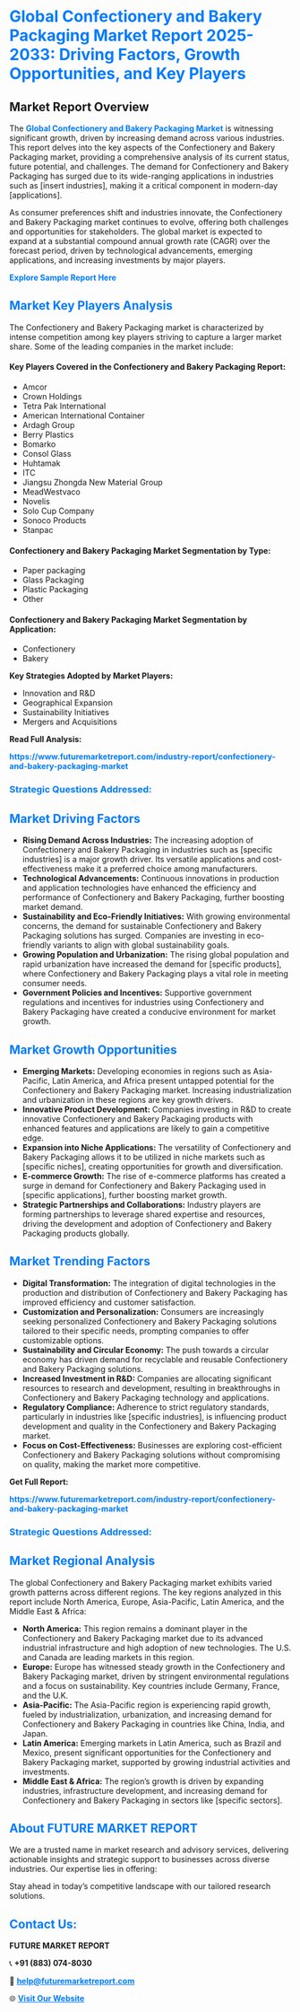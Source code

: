 <h1 style="color: #007BFF;">Global Confectionery and Bakery Packaging Market Report 2025-2033: Driving Factors, Growth Opportunities, and Key Players</h1>

<section id="overview">
<h2>Market Report Overview</h2>
<p>The <a href="https://www.futuremarketreport.com/industry-report/confectionery-and-bakery-packaging-market" style="color: #007BFF; text-decoration: none;"><strong>Global Confectionery and Bakery Packaging Market</strong></a> is witnessing significant growth, driven by increasing demand across various industries. This report delves into the key aspects of the Confectionery and Bakery Packaging market, providing a comprehensive analysis of its current status, future potential, and challenges. The demand for Confectionery and Bakery Packaging has surged due to its wide-ranging applications in industries such as [insert industries], making it a critical component in modern-day [applications].</p>
<p>As consumer preferences shift and industries innovate, the Confectionery and Bakery Packaging market continues to evolve, offering both challenges and opportunities for stakeholders. The global market is expected to expand at a substantial compound annual growth rate (CAGR) over the forecast period, driven by technological advancements, emerging applications, and increasing investments by major players.</p>
</section>

<section id="overview">
<p><a href="https://www.futuremarketreport.com/request-sample/reportId=59385" style="color: #007BFF; text-decoration: none;"><strong>Explore Sample Report Here</strong></a></p>
</section>

<section id="key-players">
<h2 style="color: #007BFF;">Market Key Players Analysis</h2>
<p>The Confectionery and Bakery Packaging market is characterized by intense competition among key players striving to capture a larger market share. Some of the leading companies in the market include:</p>
<h4>Key Players Covered in the Confectionery and Bakery Packaging Report:</h4>
<ul><li>Amcor</li><li>Crown Holdings</li><li>Tetra Pak International</li><li>American International Container</li><li>Ardagh Group</li><li>Berry Plastics</li><li>Bomarko</li><li>Consol Glass</li><li>Huhtamak</li><li>ITC</li><li>Jiangsu Zhongda New Material Group</li><li>MeadWestvaco</li><li>Novelis</li><li>Solo Cup Company</li><li>Sonoco Products</li><li>Stanpac</li></ul>
<h4>Confectionery and Bakery Packaging Market Segmentation by Type:</h4>
<ul><li>Paper packaging</li><li>Glass Packaging</li><li>Plastic Packaging</li><li>Other</li></ul>

<h4>Confectionery and Bakery Packaging Market Segmentation by Application:</h4>
<ul><li>Confectionery</li><li>Bakery</li></ul>
<p><strong>Key Strategies Adopted by Market Players:</strong></p>
<ul>
<li>Innovation and R&D</li>
<li>Geographical Expansion</li>
<li>Sustainability Initiatives</li>
<li>Mergers and Acquisitions</li>
</ul>
</section>

<section>
<p><strong>Read Full Analysis: </strong></p><a href="https://www.futuremarketreport.com/industry-report/confectionery-and-bakery-packaging-market" style="color: #007BFF; text-decoration: none;"><strong>https://www.futuremarketreport.com/industry-report/confectionery-and-bakery-packaging-market</strong></a>
<h3 style="color: #007BFF;">Strategic Questions Addressed:</h3>
</section>

<section id="driving-factors">
<h2 style="color: #007BFF;">Market Driving Factors</h2>
<ul>
<li><strong>Rising Demand Across Industries:</strong> The increasing adoption of Confectionery and Bakery Packaging in industries such as [specific industries] is a major growth driver. Its versatile applications and cost-effectiveness make it a preferred choice among manufacturers.</li>
<li><strong>Technological Advancements:</strong> Continuous innovations in production and application technologies have enhanced the efficiency and performance of Confectionery and Bakery Packaging, further boosting market demand.</li>
<li><strong>Sustainability and Eco-Friendly Initiatives:</strong> With growing environmental concerns, the demand for sustainable Confectionery and Bakery Packaging solutions has surged. Companies are investing in eco-friendly variants to align with global sustainability goals.</li>
<li><strong>Growing Population and Urbanization:</strong> The rising global population and rapid urbanization have increased the demand for [specific products], where Confectionery and Bakery Packaging plays a vital role in meeting consumer needs.</li>
<li><strong>Government Policies and Incentives:</strong> Supportive government regulations and incentives for industries using Confectionery and Bakery Packaging have created a conducive environment for market growth.</li>
</ul>
</section>

<section id="growth-opportunities">
<h2 style="color: #007BFF;">Market Growth Opportunities</h2>
<ul>
<li><strong>Emerging Markets:</strong> Developing economies in regions such as Asia-Pacific, Latin America, and Africa present untapped potential for the Confectionery and Bakery Packaging market. Increasing industrialization and urbanization in these regions are key growth drivers.</li>
<li><strong>Innovative Product Development:</strong> Companies investing in R&D to create innovative Confectionery and Bakery Packaging products with enhanced features and applications are likely to gain a competitive edge.</li>
<li><strong>Expansion into Niche Applications:</strong> The versatility of Confectionery and Bakery Packaging allows it to be utilized in niche markets such as [specific niches], creating opportunities for growth and diversification.</li>
<li><strong>E-commerce Growth:</strong> The rise of e-commerce platforms has created a surge in demand for Confectionery and Bakery Packaging used in [specific applications], further boosting market growth.</li>
<li><strong>Strategic Partnerships and Collaborations:</strong> Industry players are forming partnerships to leverage shared expertise and resources, driving the development and adoption of Confectionery and Bakery Packaging products globally.</li>
</ul>
</section>

<section id="trending-factors">
<h2 style="color: #007BFF;">Market Trending Factors</h2>
<ul>
<li><strong>Digital Transformation:</strong> The integration of digital technologies in the production and distribution of Confectionery and Bakery Packaging has improved efficiency and customer satisfaction.</li>
<li><strong>Customization and Personalization:</strong> Consumers are increasingly seeking personalized Confectionery and Bakery Packaging solutions tailored to their specific needs, prompting companies to offer customizable options.</li>
<li><strong>Sustainability and Circular Economy:</strong> The push towards a circular economy has driven demand for recyclable and reusable Confectionery and Bakery Packaging solutions.</li>
<li><strong>Increased Investment in R&D:</strong> Companies are allocating significant resources to research and development, resulting in breakthroughs in Confectionery and Bakery Packaging technology and applications.</li>
<li><strong>Regulatory Compliance:</strong> Adherence to strict regulatory standards, particularly in industries like [specific industries], is influencing product development and quality in the Confectionery and Bakery Packaging market.</li>
<li><strong>Focus on Cost-Effectiveness:</strong> Businesses are exploring cost-efficient Confectionery and Bakery Packaging solutions without compromising on quality, making the market more competitive.</li>
</ul>
</section>

<section>
<p><strong>Get Full Report: </strong></p><a href="https://www.futuremarketreport.com/industry-report/confectionery-and-bakery-packaging-market" style="color: #007BFF; text-decoration: none;"><strong>https://www.futuremarketreport.com/industry-report/confectionery-and-bakery-packaging-market</strong></a>
<h3 style="color: #007BFF;">Strategic Questions Addressed:</h3>
</section>


<section id="regional-analysis">
<h2 style="color: #007BFF;">Market Regional Analysis</h2>
<p>The global Confectionery and Bakery Packaging market exhibits varied growth patterns across different regions. The key regions analyzed in this report include North America, Europe, Asia-Pacific, Latin America, and the Middle East & Africa:</p>
<ul>
<li><strong>North America:</strong> This region remains a dominant player in the Confectionery and Bakery Packaging market due to its advanced industrial infrastructure and high adoption of new technologies. The U.S. and Canada are leading markets in this region.</li>
<li><strong>Europe:</strong> Europe has witnessed steady growth in the Confectionery and Bakery Packaging market, driven by stringent environmental regulations and a focus on sustainability. Key countries include Germany, France, and the U.K.</li>
<li><strong>Asia-Pacific:</strong> The Asia-Pacific region is experiencing rapid growth, fueled by industrialization, urbanization, and increasing demand for Confectionery and Bakery Packaging in countries like China, India, and Japan.</li>
<li><strong>Latin America:</strong> Emerging markets in Latin America, such as Brazil and Mexico, present significant opportunities for the Confectionery and Bakery Packaging market, supported by growing industrial activities and investments.</li>
<li><strong>Middle East & Africa:</strong> The region’s growth is driven by expanding industries, infrastructure development, and increasing demand for Confectionery and Bakery Packaging in sectors like [specific sectors].</li>
</ul>
</section>

<footer>
<h2 style="color: #007BFF;">About FUTURE MARKET REPORT</h2>
<p>We are a trusted name in market research and advisory services, delivering actionable insights and strategic support to businesses across diverse industries. Our expertise lies in offering:</p>

<p>Stay ahead in today’s competitive landscape with our tailored research solutions.</p>

<h2 style="color: #007BFF;">Contact Us:</h2>
<p><strong>FUTURE MARKET REPORT</strong></p>
<p>📞 <strong>+91 (883) 074-8030</strong></p>
<p>📧 <strong><a href="mailto:help@futuremarketreport.com" style="color: #007BFF;">help@futuremarketreport.com</a></strong></p>
<p>🌐 <strong><a href="https://www.futuremarketreport.com/" style="color: #007BFF;">Visit Our Website</a></strong></p>
</footer>